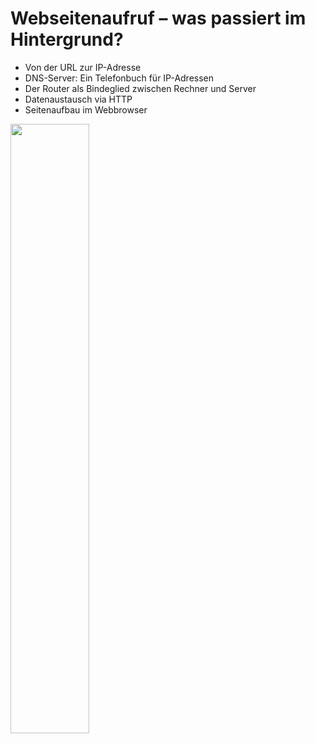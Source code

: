 <h1>Webseitenaufruf – was passiert im Hintergrund?</h1>

- Von der URL zur IP-Adresse
- DNS-Server: Ein Telefonbuch für IP-Adressen
- Der Router als Bindeglied zwischen Rechner und Server
- Datenaustausch via HTTP
- Seitenaufbau im Webbrowser

[<img src="https://i.ytimg.com/vi/Hc79sDi3f0U/maxresdefault.jpg" width="50%">](https://www.youtube.com/watch?v=AvTpjn_sOi0&ab_channel=Staatsinstitutf%C3%BCrdieAusbildungvonFachlehrern)
